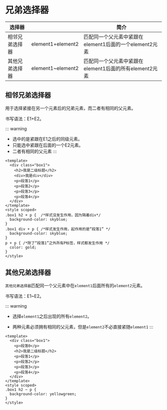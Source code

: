 # 兄弟选择器

| 选择器              |                   | 简介                                                 |
| ------------------ | ----------------- | ------------------------------------------------------ |
| 相邻兄弟选择器      | element1+element2 | 匹配同一个父元素中紧跟在element1后面的一个element2元素 |
| 其他兄弟选择器      | element1~element2 | 匹配同一个父元素中紧跟在element1后面的所有element2元素 |


## 相邻兄弟选择器
用于选择紧接在另一个元素后的兄弟元素，而二者有相同的父元素。

书写语法：E1+E2。

::: warning
- 选中的是紧跟在E1之后的同级元素。
- 只能选中紧跟在后面的一个E2元素。
- 二者有相同的父元素
:::

```vue
<template>
  <div class="box1">
    <h2>我是二级标题</h2>
    <div>我是div</div>
    <p>段落1</p>
    <p>段落2</p>
    <p>段落3</p>
    <p>段落4</p>
  </div>
</template>
<style scoped>
.box1 h2 + p {  /*样式没发生作用，因为隔着div*/
  background-color: skyblue;
}
.box1 div + p { /*样式发生作用，起作用的是“段落1” */
  background-color: skyblue;
}
p + p { /*除了“段落1”之外所有P标签，样式都发生作用 */
  color: gold;
}
</style>
```

<css3Selectorbrother1 />

## 其他兄弟选择器
`其他兄弟选择器`匹配同一个父元素中在`element1`后面所有的`element2`元素。

书写语法：E1~E2。

::: warning
- 选择`element1`之后出现的所有`element2`。

- 两种元素必须拥有相同的父元素，但是`element2`不必直接紧随`element1`
:::


```vue
<template>
  <div class="box1">
    <p>段落0</p>
    <h2>我是二级标题</h2>
    <p>段落1</p>
    <p>段落2</p>
    <p>段落3</p>
    <p>段落4</p>
  </div>
</template>
<style scoped>
.box1 h2 ~ p {
  background-color: yellowgreen;
}
</style>
```


<css3Selectorcbrother2 />
